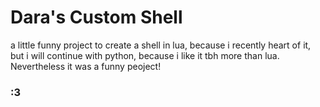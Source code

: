 # Dara's Custom Shell
a little funny project to create a shell in lua, because i recently heart of it, but i will continue with python, because i like it tbh more than lua. Nevertheless it was a funny peoject!

### :3
